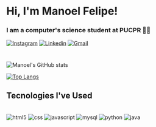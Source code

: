 <h1> Hi, I'm Manoel Felipe! </h1>

<h3> I am a computer's science student at PUCPR 👨‍💻 </h3>

[![Instagram](https://img.shields.io/badge/Instagram-E4405F?style=for-the-badge&logo=instagram&logoColor=white)](https://instagram.com/manoelbina.02?igshid=YmMyMTA2M2Y=)
[![Linkedin](https://img.shields.io/badge/LinkedIn-0077B5?style=for-the-badge&logo=linkedin&logoColor=white)](https://www.linkedin.com/in/manoel-felipe-de-almeida-bina-640821234)
[![Gmail](https://img.shields.io/badge/Gmail-D14836?style=for-the-badge&logo=gmail&logoColor=white)](mailto:manoelfelipe.s33@gmail.com)
#
![Manoel's GitHub stats](https://github-readme-stats.vercel.app/api?username=ManoelFelipeAB&show_icons=true&theme=tokyonight)

[![Top Langs](https://github-readme-stats.vercel.app/api/top-langs/?username=ManoelFelipeAB&layout=compact&theme=tokyonight)](https://github.com/anuraghazra/github-readme-stats)

<h2> Tecnologies I've Used </h2>
<div style="display: inline_block"><br/>
    <img align="center" alt="html5" src="https://img.shields.io/badge/HTML5-E34F26?style=for-the-badge&logo=html5&logoColor=white"/>
<img align="center" alt="css" src="https://img.shields.io/badge/CSS3-1572B6?style=for-the-badge&logo=css3&logoColor=white"/>
<img align="center" alt="javascript" src="https://img.shields.io/badge/JavaScript-F7DF1E?style=for-the-badge&logo=javascript&logoColor=black"/>
<img align="center" alt="mysql" src="https://img.shields.io/badge/MySQL-00000F?style=for-the-badge&logo=mysql&logoColor=white"/>
<img align="center" alt="python" src="https://img.shields.io/badge/Python-3776AB?style=for-the-badge&logo=python&logoColor=white"/>
<img align="center" alt="java" src="https://img.shields.io/badge/Java-ED8B00?style=for-the-badge&logo=java&logoColor=white"/>


</div>
